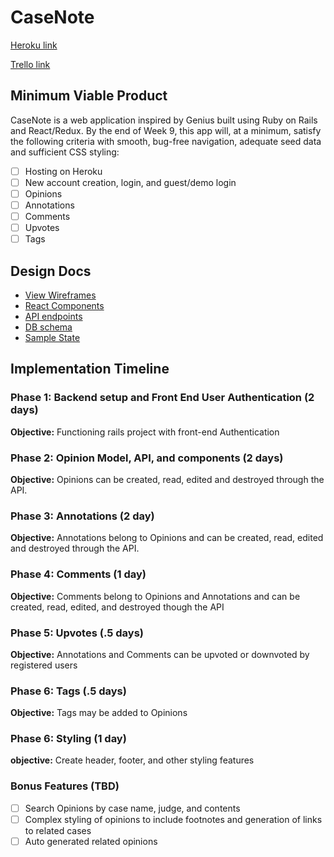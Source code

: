 # CaseNote

[Heroku link][heroku]

[Trello link][trello]

[heroku]: http://www.heroku.com
[trello]: https://trello.com/b/lP3W0MMC/casenote

## Minimum Viable Product

CaseNote is a web application inspired by Genius built using Ruby on Rails and React/Redux. By the end of Week 9, this app will, at a minimum, satisfy the following criteria with smooth, bug-free navigation, adequate seed data and sufficient CSS styling:

- [ ] Hosting on Heroku
- [ ] New account creation, login, and guest/demo login
- [ ] Opinions
- [ ] Annotations
- [ ] Comments
- [ ] Upvotes
- [ ] Tags

## Design Docs
* [View Wireframes][wireframes]
* [React Components][components]
* [API endpoints][api-endpoints]
* [DB schema][schema]
* [Sample State][sample-state]

[wireframes]: docs/wireframes
[components]: docs/component-hierarchy.md
[sample-state]: docs/sample-state.md
[api-endpoints]: docs/api-endpoints.md
[schema]: docs/schema.md

## Implementation Timeline

### Phase 1: Backend setup and Front End User Authentication (2 days)

**Objective:** Functioning rails project with front-end Authentication

### Phase 2: Opinion Model, API, and components (2 days)

**Objective:** Opinions can be created, read, edited and destroyed through the API.

### Phase 3: Annotations (2 day)

**Objective:** Annotations belong to Opinions and can be created, read, edited and destroyed through the API.

### Phase 4: Comments (1 day)

**Objective:** Comments belong to Opinions and Annotations and can be created, read, edited, and destroyed though the API

### Phase 5: Upvotes (.5 days)

**Objective:** Annotations and Comments can be upvoted or downvoted by registered users

### Phase 6: Tags (.5 days)

**Objective:** Tags may be added to Opinions

### Phase 6: Styling (1 day)

**objective:** Create header, footer, and other styling features

### Bonus Features (TBD)
- [ ] Search Opinions by case name, judge, and contents
- [ ] Complex styling of opinions to include footnotes and generation of links to related cases
- [ ] Auto generated related opinions
